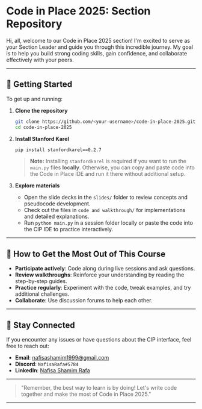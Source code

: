 # Code in Place 2025: Section Repository

Hi, all, welcome to our Code in Place 2025 section! I'm excited to serve as your Section Leader and guide you through this incredible journey. My goal is to help you build strong coding skills, gain confidence, and collaborate effectively with your peers.

---

## 🚀 Getting Started

To get up and running:

1. **Clone the repository**

   ```bash
   git clone https://github.com/<your-username>/code-in-place-2025.git
   cd code-in-place-2025
   ```

2. **Install Stanford Karel**

   ```bash
   pip install stanfordkarel==0.2.7
   ```

   > **Note:** Installing `stanfordkarel` is required if you want to run the `main.py` files **locally**. Otherwise, you can copy and paste code into the Code in Place IDE and run it there without additional setup.

3. **Explore materials**
   - Open the slide decks in the `slides/` folder to review concepts and pseudocode development.
   - Check out the files in `code and walkthrough/` for implementations and detailed explanations.
   - Run `python main.py` in a session folder locally or paste the code into the CIP IDE to practice interactively.

---

## 🎯 How to Get the Most Out of This Course

- **Participate actively**: Code along during live sessions and ask questions.
- **Review walkthroughs**: Reinforce your understanding by reading the step-by-step guides.
- **Practice regularly**: Experiment with the code, tweak examples, and try additional challenges.
- **Collaborate**: Use discussion forums to help each other.

---

## 💬 Stay Connected

If you encounter any issues or have questions about the CIP interface, feel free to reach out:

- **Email**: [nafisashamim1999@gmail.com](mailto:nafisashamim1999@gmail.com)
- **Discord**: `NafisaRafa#5784`
- **LinkedIn**: [Nafisa Shamim Rafa](https://www.linkedin.com/in/nafisa-shamim-rafa-6534131aa/)

---

> "Remember, the best way to learn is by doing! Let's write code together and make the most of Code in Place 2025."

---

